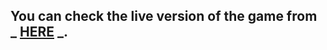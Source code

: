 ## You can check the live version of the game from **_ [HERE](https://tenzies-game-moustf.herokuapp.com/) _**.
